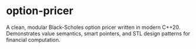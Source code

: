 # option-pricer

A clean, modular Black-Scholes option pricer written in modern C++20. Demonstrates value semantics, smart pointers, and STL design patterns for financial computation.
